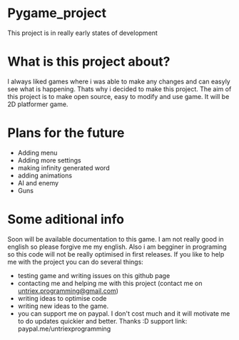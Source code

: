 # Pygame_project
This project is in really early states of development

# What is this project about?
I always liked games where i was able to make any changes and can easyly see what is happening. Thats why i decided to make this project.
The aim of this project is to make open source, easy to modify and use game. It will be 2D platformer game.

# Plans for the future
- Adding menu
- Adding more settings
- making infinity generated word
- adding animations
- AI and enemy
- Guns

# Some aditional info
Soon will be available documentation to this game.
I am not really good in english so please forgive me my english. Also i am begginer in programing so this code will not be really optimised in first releases.
If you like to help me with the project you can do several things:
- testing game and writing issues on this github page
- contacting me and helping me with this project (contact me on untriex.programming@gmail.com)
- writing ideas to optimise code
- writing new ideas to the game.
- you can support me on paypal. I don't cost much and it will motivate me to do updates quickier and better.
Thanks :D
support link: paypal.me/untriexprogramming
